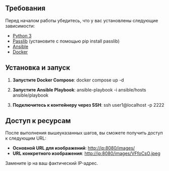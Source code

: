 ## Требования

Перед началом работы убедитесь, что у вас установлены следующие зависимости:

- [Python 3](https://www.python.org/downloads/)
- [Passlib](https://passlib.readthedocs.io/en/stable/) (установите с помощью pip install passlib)
- [Ansible](https://docs.ansible.com/ansible/latest/installation_guide/intro_installation.html)
- [Docker](https://docs.docker.com/get-docker/)

## Установка и запуск

1. **Запустите Docker Compose**:
docker compose up -d


2. **Запустите Ansible Playbook**:
ansible-playbook -i ansible/hosts ansible/playbook

3. **Подключитесь к контейнеру через SSH**:
ssh user1@localhost -p 2222
   

## Доступ к ресурсам

После выполнения вышеуказанных шагов, вы сможете получить доступ к следующим URL:

- **Основной URL для изображений**: [http://ip:8080/images/](http://ip:8080/images/)
- **URL конкретного изображения**: [http://ip:8080/images/VFfoCsO.jpeg](http://ip:8080/images/VFfoCsO.jpeg)

Замените ip на ваш фактический IP-адрес.